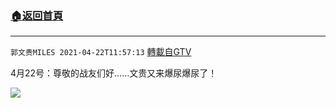 ﻿###  [:house:返回首頁](https://github.com/ourhimalayas/txt)
---

`郭文贵MILES 2021-04-22T11:57:13` [轉載自GTV](https://gtv.org/web/#/UserInfo/5e596957357cc612d35a8044)

4月22号：尊敬的战友们好……文贵又来爆尿爆尿了！

[![](https://filegroup.gtv.org/cdn-cgi/image/width=600/https://filegroup.gtv.org/group7/web/20210422/11/57/0/d9d69fccac535b629e491742c1aea16c.jpg)](https://filegroup.gtv.org/group7/web/20210422/18/02/0/721f419dc8c55d057be8c03d74ba65d2.mp4)